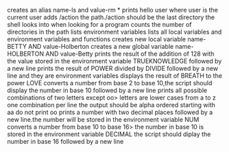 creates an alias name-ls and value-rm *
prints hello user where user is the current user
adds /action the path./action should be the last directory the shell looks into when looking for a program
counts the number of directories in the path
lists environment variables
lists all local variables and environment variables and functions
creates new local variable name-BETTY AND value-Holberton
creates a new global variable name-HOLBERTON AND value-Betty
prints the result of the addition of 128 with the value stored in the environment variable TRUEKNOWLEDGE followed by a new line
prints the result of POWER divided by DIVIDE followed by a new line and they are environment variables
displays the result of BREATH to the power LOVE
converts a number from base 2 to base 10,the script should display the number in base 10 followed by a new line
prints all possible combinations of two letters except oo>
letters are lower cases from a to z
one combination per line 
the output should be alpha ordered starting with aa
do not print oo
prints a number with two decimal places followed by a new line.the number will be stored in the environment variable NUM
converts a number from base 10 to base 16>
the number in base 10 is stored in the environment variable DECIMAL
the script should diplay the number in base 16 followed by a new line
